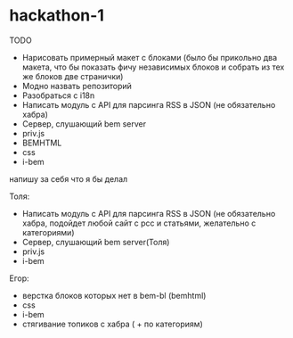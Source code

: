 hackathon-1
===========

TODO

* Нарисовать примерный макет с блоками (было бы прикольно два макета, что бы показать фичу независимых блоков и собрать из тех же блоков две странички)
* Модно назвать репозиторий
* Разобраться с i18n
* Написать модуль с API для парсинга RSS в JSON (не обязательно хабра)
* Сервер, слушающий bem server
* priv.js
* BEMHTML
* css
* i-bem

напишу за себя что я бы делал

Толя:
  * Написать модуль с API для парсинга RSS в JSON (не обязательно хабра, подойдет любой сайт с рсс и статьями, желательно с категориями)
  * Сервер, слушающий bem server(Толя)
  * priv.js
  * i-bem

Егор:
  * верстка блоков которых нет в bem-bl (bemhtml)
  * css
  * i-bem
  * стягивание топиков с хабра ( + по категориям)
